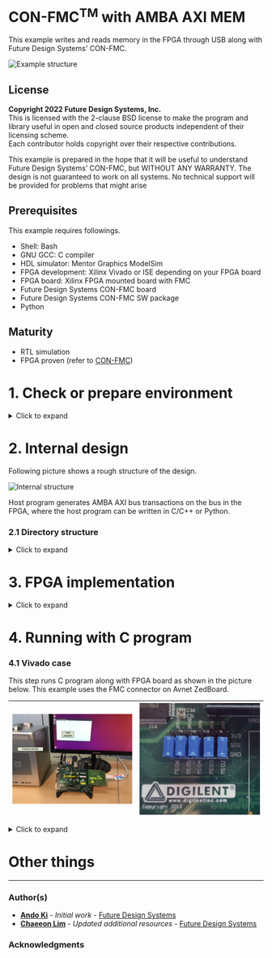 # CON-FMC<sup>TM</sup> with AMBA AXI MEM
This example writes and reads memory in the FPGA through USB along with Future Design Systems' CON-FMC.

![Example structure](./doc/images/amba_axi_mem.png "Example structure")

## License
**Copyright 2022 Future Design Systems, Inc.**<br>
This is licensed with the 2-clause BSD license to make the program and library useful in open and closed source products independent of their licensing scheme.<br>
Each contributor holds copyright over their respective contributions.

This example is prepared in the hope that it will be useful to understand Future Design Systems’ CON-FMC, but WITHOUT ANY WARRANTY. The design is not guaranteed to work on all systems. No technical support will be provided for problems that might arise


## Prerequisites
This example requires followings.
* Shell: Bash
* GNU GCC: C compiler
* HDL simulator: Mentor Graphics ModelSim
* FPGA development: Xilinx Vivado or ISE depending on your FPGA board
* FPGA board: Xilinx FPGA mounted board with FMC
* Future Design Systems CON-FMC board
* Future Design Systems CON-FMC SW package
* Python

## Maturity
* RTL simulation
* FPGA proven (refer to [CON-FMC](#con_fmc))

# 1. <a name="environment"></a>Check or prepare environment

<details><summary>Click to expand</summary>

### 1.1 CON-FMC software package
This example requires CON-FMC software package.
If CON-FMC SW pkg is installed on */opt/confmc/2020.06*,
then source following script.
If not, install it that is available from <a href="https://github.com/github-fds/confmc.x86_64.linux.2020.06" target="_blank">here</a>
(The directory should reflect actual one.)

    $ source /opt/confmc/2020.06/setting.sh

### 1.2 Xilinx development package
This example requires Xilinx development package; Vivado or ISE depending on FPGA type.

#### 1.2.1 Xilinx Vivado
If Xilinx Vivado pkg is installed on */opt/Xilinx/Vivado/2018.3* or */tools/Xilinx/Vivado/2022.1*,
then source following script.

    $ source /opt/Xilinx/Vivado/2018.3/settings64.sh
    or
    $ source /tools/Xilinx/Vivado/2022.1/settings64.sh

When Avnet ZedBoard is used, License Free Version called *Vivado WebPack* will be fine, which
is now called *Vivado ML Standard Edition*.
It is available from <a href="https://www.xilinx.com/support/download.html" target="_blank">here</a>
and Xilinx account is required to get it.

#### 1.2.2 Xilinx ISE
If Xilinx ISE pkg is installed on */opt/Xilinx/14.7*,
then source following script.

    $ source /opt/Xilinx/14.7/ISE_DS/settings64.sh

### 1.3 LibUsb
The CON-FMC pkg uses LibUSB package and it can be checked as follows.

    $ ldconfig -p | grep libusb
    (standard input):	libusbmuxd.so.4 (libc6,x86-64) => /usr/lib/x86_64-linux-gnu/libusbmuxd.so.4
    (standard input):	libusb-1.0.so.0 (libc6,x86-64) => /lib/x86_64-linux-gnu/libusb-1.0.so.0
    (standard input):	libusb-1.0.so (libc6,x86-64) => /usr/lib/x86_64-linux-gnu/libusb-1.0.so

If it is not installed, install it as follows.

    $ sudo apt-get install libusb-1.0.0-dev

### 1.5 Zedboard Board files

This example assumes that you are using Zedboard. Before proceeding below contents, you will need to install\
Zedboard board files into where `Vivado` is installed. You can get the files and instructions how to install them from [Install Digiletn's Board Files](https://digilent.com/reference/programmable-logic/guides/install-board-files)

</details>

# 2. Internal design
Following picture shows a rough structure of the design.

![Internal structure](./doc/images/amba_axi_mem-block.png "Internal structure")

Host program generates AMBA AXI bus transactions on the bus in the FPGA, where
the host program can be written in C/C++ or Python.

### 2.1 Directory structure

<details><summary>Click to expand</summary>

```
|-- doc                 Document
|-- HowToRun.txt        Quick start
|-- hw                  HW part
|   `-- impl               Vivado implementaion project
`-- sw.native           SW project using native C/C++
    `-- test_mem           Memory testing program
```
</details>

# 3. FPGA implementation

<details><summary>Click to expand</summary>

### 3.1 Vivado case
Following steps are for ZedBoard.

  1. go to 'hw/impl/vivado.zed.lpc <br />
  2. run Vivado setup script<br />
     ```
     $ source /tools/Xilinx/Vivado/2022.1/settings64.sh
     ```
  3. run CON-FMC setup scrip<br />
     ```
     $ source /opt/Xilinx/14.7/ISE_DS/settings64.sh
     ```
  4. run 'make'<br />
     ```
     $ make
     ```
  5. run following Vivado Tcl procedure like the below figure, which is defined in 'run_vivado.tcl'<br />
     ```
     syn_impl
     ```
     ![syn_impl command](./doc/images/syn_impl_image.png)

**Notice:**

To proceed this chapter, you may need enough memory space at least 16GB \
During synthesis or implementation, memory overflow can be occurred with program shutdown.

``` sh
Gtk-Message: 13:35:05.638: Failed to load module "canberra-gtk-module"
/tools/Xilinx/Vivado/2022.1/bin/rdiArgs.sh: line 312: 102263 Killed                 "$RDI_PROG" "$@"
make: *** [Makefile:38: all] Error 137
```


FYI, you can use swapfile to increase memory.

```
# Turn off using swapfile
  $ sudo swapoff -v /swapfile

# Reallocate swapfile size
# You can increase or decrease the size at your will
  $ sudo fallocate -l 8G /swapfile 

# Create swapfile
  $ sudo mkswap /swapfile

# Turn on swapfile
  $ sudo swapon /swapfile
```

  6. 'design_axi_mem_wrapper.bit' is generated in the working directory
     ``` sh
     $ ls design_axi_mem_wrapper.bit
     design_axi_mem_wrapper.bit
     ```

#### 3.1.1 Notes
*BFM_AXI* should be *Version 1.1 (future-ds.com:user:bfm_axi_if:1.1)* and
must be added as a new IP through 'Setting->IP->Repository' menu.

<img src='./doc/images/IP_repository.png' width='500'>

Alternatively, use following Vivado Tcl command, which is already included in 'design_axi_mem.tcl'

```
set_property  ip_repo_paths  /opt/confmc/2020.06/hwlib/trx_axi/gen_ip [current_project]
update_ip_catalog -rebuild
```
</details>

# 4. Running with C program

### 4.1 Vivado case
This step runs C program along with FPGA board as shown in the picture below.
This example uses the FMC connector on Avnet ZedBoard.

<!-- ![Setup](./doc/images/amba_axi_mem_setup_zedboard.png width="250" "Setup ZedBoard") -->

| <img src='./doc/images/amba_axi_mem_setup_zedboard.png' width='300'> | <img src='./doc/images/zedprog4.jpg' width='300'>  |
|:---:|:---:|

<details><summary>Click to expand</summary>

### 4.1.1 Linux

  1. make sure all connections are ready
     * board power turned off
     * connect USB-to-JTAG to the host computer
     * connect CON-FMC to the host computer
     * board power turned on
     * check CON-FMC is detected as follows
       ```
       $ lsusb
       ```
       This command should display something like below, where '04b4:00f3' is important,
       which indicates CON-FMC.
       ```
       ...
       Bus 005 Device 087: ID 04b4:00f3 Cypress Semiconductor Corp.
       ...
       ```

  2. program FPGA<a name="program-vivado"></a>
     This step requires Xilinx Vivado package. Refer to [environment](#environment).

     Invoke *Vivado Hardware Manager* and download bit-stream.
     ```
     hw/impl/vivado.zed.lpc/project_design_axi_mem/project_design_axi_mem.runs/impl_1/design_axi_mem_wrapper.bit
     ```

     Alternatively, use following script.
     1. go to 'hw/impl/vivado.zed.lpc/download'
     2. run 'make'
        ```
        $ make
        ```
        You can use Xilinx Vivado HW manager if you like.
     3. make sure that the configuration down LED lit.

  3. compile C program
     This step requires CON-FMC SW pkg. Refer to [environment](#environment).
     Make sure that CON-FMC setup has been done.<br />
     1. got to 'sw.native/test_mem'<br />
     2. run 'make'
        ```
        $ make
        ```
     3. make sure that 'test' program is ready without any errors.

  4. run the program
     This step requires CON-FMC SW pkg. Refer to [environment](#environment).
     Simply run as follows.
        ```
        $ make run
        ```
     Alternatively, run the program as follows.
     1. run 'test' with '-h' option to see options
        ```
        $ ./test -h
        ```
     2. run 'test'
        ```
        $ ./test -c 0 -m 0:0x1000 -l 3 -v 3
        ```
        * '-c 0' should reflect CON-FMC CID.
        * '-m 0:0x1000' indicates memory testing from 0x0 to 0x8000 upward.
        * '-l 3' level of memory test
        * '-v 3' level of verbosity
     3. now follow on-screen instruction

</details>

# Other things

---
### Author(s)
* **[Ando Ki](mailto:contact@future-ds.com)** - *Initial work* - <a href="http://www.future-ds.com" target="_blank">Future Design Systems</a>
* **[Chaeeon Lim](mailto:contact@future-ds.com)** - *Updated additional resources* - <a href="http://www.future-ds.com" target="_blank">Future Design Systems</a>

### Acknowledgments

